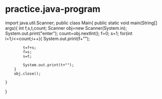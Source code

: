 # practice.java-program
import java.util.Scanner;
public class Main{
    public static void main(String[] args){
        int f,s,t,count;
        Scanner obj=new Scanner(System.in);
        System.out.print("enter");
        count=obj.nextInt();
        f=0;
        s=1;
        for(int i=1;i<=count;i++){
            System.out.print(f+"");
            
            t=f+s;
            f=s;
            s=t;
            
            System.out.print(t+"");
        }
        obj.close();
       
    }
}
